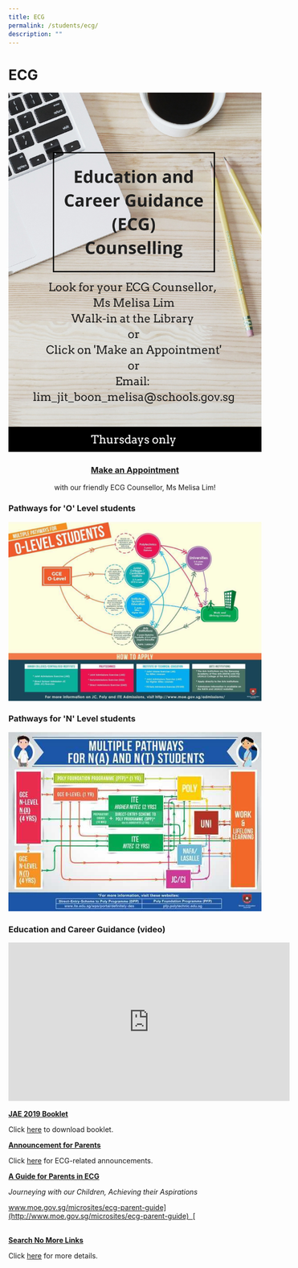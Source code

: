 ```yaml
---
title: ECG
permalink: /students/ecg/
description: ""
---
```


# ECG

![](/images/Our%20BBSS%20Experience/BBSS%20Student%20Wellbeing/Student/ECG%20Poster%202019.jpg)

### **<center><a href="https://go.gov.sg/ecg-msmel" target="_blank">Make an Appointment</a></center>**

<center>with our friendly ECG Counsellor, Ms Melisa Lim!</center>

### Pathways for 'O' Level students

![](/images/Our%20BBSS%20Experience/BBSS%20Student%20Wellbeing/Student/GCE%20O%20Level%20Multiple%20Pathways.jpg)

### Pathways for 'N' Level students

![](/images/Our%20BBSS%20Experience/BBSS%20Student%20Wellbeing/Student/multiple-pathways-N-level.jpg)

### Education and Career Guidance (video)

<iframe width="560" height="315" src="https://www.youtube.com/embed/12ass4FSCcg" title="Education and Career Guidance" frameborder="0" allow="accelerometer; autoplay; clipboard-write; encrypted-media; gyroscope; picture-in-picture" allowfullscreen></iframe>

**<u>JAE 2019 Booklet</u>**

Click [here](https://bukitbatoksec.moe.edu.sg/qql/slot/u537/Total%20Curriculum/BBSS%20Student%20Wellbeing/JAE%20Exercise%202018%20Booklet/JAE%20Exercise%202019%20Booklet.pdf) to download booklet.

**<u>Announcement for Parents</u>**

Click [here](https://bukitbatoksec.moe.edu.sg/our-bbss-experience/bbss-student-wellbeing/students/ecg/announcement-for-parents) for ECG-related announcements.

**<u>A Guide for Parents in ECG</u>**  

_Journeying with our Children, Achieving their Aspirations_

[www.moe.gov.sg/microsites/ecg-parent-guide](http://www.moe.gov.sg/microsites/ecg-parent-guide)  [  
](http://www.moe.gov.sg/microsites/ecg-parent-guide)  


**<u>Search No More Links</u>**

Click [here](https://bukitbatoksec.moe.edu.sg/qql/slot/u537/Total%20Curriculum/BBSS%20Student%20Wellbeing/LinksinSearchNoMore.pdf) for more details.